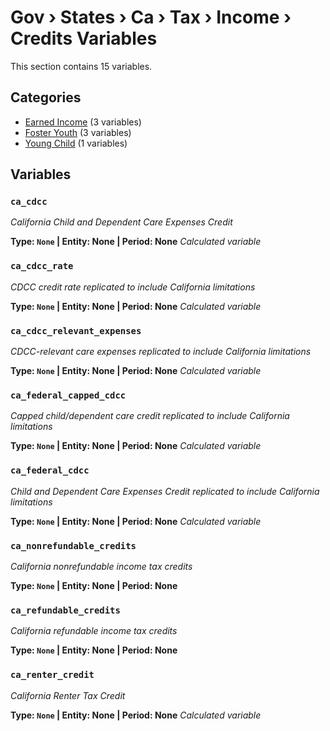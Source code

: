 # Gov › States › Ca › Tax › Income › Credits Variables

This section contains 15 variables.

## Categories

- [Earned Income](earned_income/index.md) (3 variables)
- [Foster Youth](foster_youth/index.md) (3 variables)
- [Young Child](young_child/index.md) (1 variables)

## Variables

### `ca_cdcc`
*California Child and Dependent Care Expenses Credit*

**Type: `None` | Entity: None | Period: None**
*Calculated variable*

### `ca_cdcc_rate`
*CDCC credit rate replicated to include California limitations*

**Type: `None` | Entity: None | Period: None**
*Calculated variable*

### `ca_cdcc_relevant_expenses`
*CDCC-relevant care expenses replicated to include California limitations*

**Type: `None` | Entity: None | Period: None**
*Calculated variable*

### `ca_federal_capped_cdcc`
*Capped child/dependent care credit replicated to include California limitations*

**Type: `None` | Entity: None | Period: None**
*Calculated variable*

### `ca_federal_cdcc`
*Child and Dependent Care Expenses Credit replicated to include California limitations*

**Type: `None` | Entity: None | Period: None**
*Calculated variable*

### `ca_nonrefundable_credits`
*California nonrefundable income tax credits*

**Type: `None` | Entity: None | Period: None**

### `ca_refundable_credits`
*California refundable income tax credits*

**Type: `None` | Entity: None | Period: None**

### `ca_renter_credit`
*California Renter Tax Credit*

**Type: `None` | Entity: None | Period: None**
*Calculated variable*
